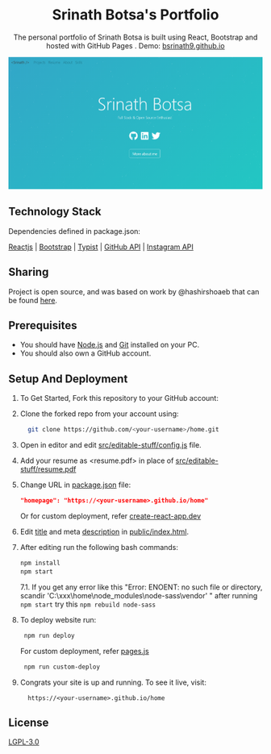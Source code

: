 <p align="center">
  <h1 align="center">Srinath Botsa's Portfolio</h1>
  <p align="center">
    The personal portfolio of Srinath Botsa is built using React, Bootstrap and hosted with GitHub Pages . Demo: 
    <a href="https://bsrinath9.github.io/">bsrinath9.github.io</a>
    <br />
  </p>
</p>

<!--Demo image -->

[![Demo](social-image.png)](https://bsrinath9.github.io/)

## Technology Stack 

Dependencies defined in package.json:

[Reactjs](https://reactjs.org/)
| [Bootstrap](https://getbootstrap.com/)
| [Typist](https://github.com/jstejada/react-typist)
| [GitHub API](https://developer.github.com/v3/repos/)
| [Instagram API](https://www.instagram.com/developer/embedding/)

## Sharing 

Project is open source, and was based on work by @hashirshoaeb that can be found [here](https://github.com/hashirshoaeb/home).

## Prerequisites 

- You should have [Node.js](https://nodejs.org/en/) and [Git](https://git-scm.com/) installed on your PC. 
- You should also own a GitHub account.

## Setup And Deployment

1. To Get Started, Fork this repository to your GitHub account:
2. Clone the forked repo from your account using:

   ```bash
     git clone https://github.com/<your-username>/home.git
   ```

3. Open in editor and edit [src/editable-stuff/config.js](./src/editable-stuff/config.js) file.

4. Add your resume as <resume.pdf> in place of [src/editable-stuff/resume.pdf](./src/editable-stuff/)
5. Change URL in [package.json](./package.json) file:

   ```json
   "homepage": "https://<your-username>.github.io/home"
   ```

   Or for custom deployment, refer [create-react-app.dev](https://create-react-app.dev/docs/deployment/)

6. Edit [title](./public/index.html#L34) and meta [description](./public/index.html#L13) in [public/index.html](./public/index.html).

7. After editing run the following bash commands:

   ```bash
   npm install
   npm start
   ```
   
   7.1. If you get any error like this "Error: ENOENT: no such file or directory, scandir 'C:\xxx\home\node_modules\node-sass\vendor' " after running  ```npm start```
        try this ```npm rebuild node-sass ```

8. To deploy website run:

   ```bash
    npm run deploy
   ```

   For custom deployment, refer [pages.js](./pages.js)

   ```bash
    npm run custom-deploy
   ```

9. Congrats your site is up and running. To see it live, visit:

   ```https
     https://<your-username>.github.io/home
   ```

## License

[LGPL-3.0](https://www.gnu.org/licenses/lgpl-3.0.en.html)
